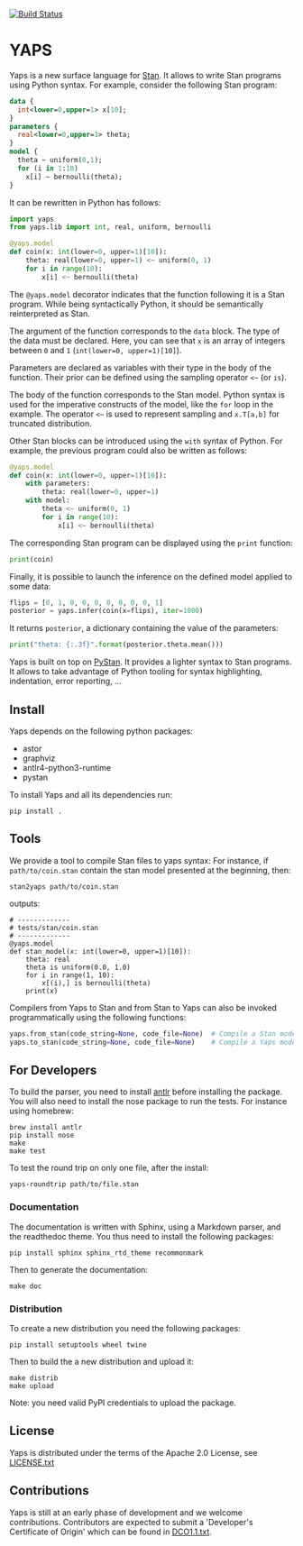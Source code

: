 [![Build Status](https://travis-ci.org/IBM/yaps.svg?branch=master)](https://travis-ci.org/IBM/yaps)

# YAPS

Yaps is a new surface language for [Stan](http://mc-stan.org/). It allows
to write Stan programs using Python syntax. For example, consider the
following Stan program:
```stan
data {
  int<lower=0,upper=1> x[10];
}
parameters {
  real<lower=0,upper=1> theta;
}
model {
  theta ~ uniform(0,1);
  for (i in 1:10)
    x[i] ~ bernoulli(theta);
}
```
It can be rewritten in Python has follows:
```python
import yaps
from yaps.lib import int, real, uniform, bernoulli

@yaps.model
def coin(x: int(lower=0, upper=1)[10]):
    theta: real(lower=0, upper=1) <~ uniform(0, 1)
    for i in range(10):
        x[i] <~ bernoulli(theta)
```

The `@yaps.model` decorator indicates that the function following it
is a Stan program.  While being syntactically Python, it should be
semantically reinterpreted as Stan.

The argument of the function corresponds to the `data` block. The
type of the data must be declared. Here, you can see that `x` is an
array of integers between `0` and `1` (`int(lower=0, upper=1)[10]`).

Parameters are declared as variables with their type in the body of
the function. Their prior can be defined using the sampling operator
`<~` (or `is`).

The body of the function corresponds to the Stan model. Python syntax
is used for the imperative constructs of the model, like the `for`
loop in the example. The operator `<~` is used to represent sampling
and `x.T[a,b]` for truncated distribution.

Other Stan blocks can be introduced using the `with` syntax of Python.
For example, the previous program could also be written as follows:
```python
@yaps.model
def coin(x: int(lower=0, upper=1)[10]):
    with parameters:
        theta: real(lower=0, upper=1)
    with model:
        theta <~ uniform(0, 1)
        for i in range(10):
            x[i] <~ bernoulli(theta)
```

The corresponding Stan program can be displayed using the `print` function:
```python
print(coin)
```

Finally, it is possible to launch the inference on the defined model applied to some data:
```python
flips = [0, 1, 0, 0, 0, 0, 0, 0, 0, 1]
posterior = yaps.infer(coin(x=flips), iter=1000)
```
It returns `posterior`, a dictionary containing the value of the parameters:
```python
print("theta: {:.3f}".format(posterior.theta.mean()))
```

Yaps is built on top on [PyStan](http://mc-stan.org/users/interfaces/pystan). It provides a lighter
syntax to Stan programs. It allows to take advantage of Python tooling
for syntax highlighting, indentation, error reporting, ...

## Install

Yaps depends on the following python packages:
- astor
- graphviz
- antlr4-python3-runtime
- pystan

To install Yaps and all its dependencies run:
```
pip install .
```

## Tools

We provide a tool to compile Stan files to yaps syntax:
For instance, if `path/to/coin.stan` contain the stan model presented at the beginning, then:
```
stan2yaps path/to/coin.stan
```
outputs:
```
# -------------
# tests/stan/coin.stan
# -------------
@yaps.model
def stan_model(x: int(lower=0, upper=1)[10]):
    theta: real
    theta is uniform(0.0, 1.0)
    for i in range(1, 10):
        x[(i),] is bernoulli(theta)
    print(x)
```

Compilers from Yaps to Stan and from Stan to Yaps can also be invoked programmatically using the following functions:
```python
yaps.from_stan(code_string=None, code_file=None)  # Compile a Stan model to Yaps
yaps.to_stan(code_string=None, code_file=None)    # Compile a Yaps model to Stan
```

## For Developers

To build the parser, you need to install [antlr](http://www.antlr.org/) before installing the package.
You will also need to install the nose package to run the tests.
For instance using homebrew:
```
brew install antlr
pip install nose
make
make test
```

To test the round trip on only one file, after the install:
```
yaps-roundtrip path/to/file.stan
```

### Documentation

The documentation is written with Sphinx, using a Markdown parser, and the readthedoc theme.
You thus need to install the following packages:
```
pip install sphinx sphinx_rtd_theme recommonmark
```

Then to generate the documentation:
```
make doc
```

### Distribution

To create a new distribution you need the following packages:
```
pip install setuptools wheel twine
```

Then to build the a new distribution and upload it:
```
make distrib
make upload
```
Note: you need valid PyPI credentials to upload the package.


## License

Yaps is distributed under the terms of the Apache 2.0 License, see
[LICENSE.txt](LICENSE.txt)



## Contributions

Yaps is still at an early phase of development and we welcome
contributions. Contributors are expected to submit a 'Developer's
Certificate of Origin' which can be found in [DCO1.1.txt](DCO1.1.txt).

